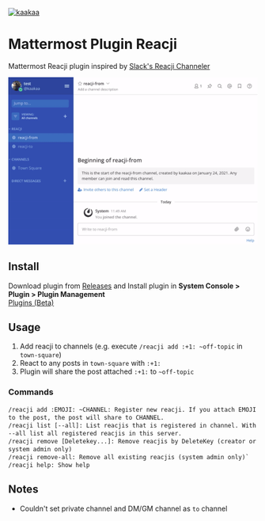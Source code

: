 [![kaakaa](https://circleci.com/gh/kaakaa/mattermost-plugin-reacji.svg?style=svg)](https://circleci.com/gh/kaakaa/mattermost-plugin-reacji)

# Mattermost Plugin Reacji

Mattermost Reacji plugin inspired by [Slack's Reacji Channeler](https://reacji-channeler.builtbyslack.com/)

![demo](./reacji-demo.gif)

## Install

Download plugin from [Releases](https://github.com/kaakaa/mattermost-plugin-reacji/releases/latest) and Install plugin in **System Console > Plugin > Plugin Management**  
[Plugins \(Beta\)](https://docs.mattermost.com/administration/plugins.html#set-up-guide)

## Usage

1. Add reacji to channels (e.g. execute `/reacji add :+1: ~off-topic` in `town-square`)
2. React to any posts in `town-square` with `:+1:`
3. Plugin will share the post attached `:+1:` to `~off-topic`

### Commands

```
/reacji add :EMOJI: ~CHANNEL: Register new reacji. If you attach EMOJI to the post, the post will share to CHANNEL.
/reacji list [--all]: List reacjis that is registered in channel. With --all list all registered reacjis in this server.
/reacji remove [Deletekey...]: Remove reacjis by DeleteKey (creator or system admin only)
/reacji remove-all: Remove all existing reacjis (system admin only)`
/reacji help: Show help
```

## Notes

-   Couldn't set private channel and DM/GM channel as `to` channel
